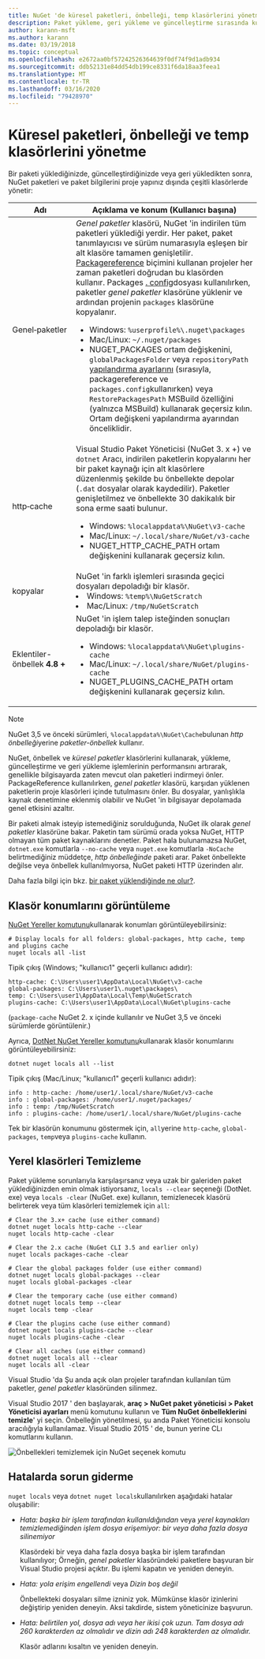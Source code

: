 ```yaml
---
title: NuGet 'de küresel paketleri, önbelleği, temp klasörlerini yönetme
description: Paket yükleme, geri yükleme ve güncelleştirme sırasında kullanılan genel paket yükleme klasörünü, paket önbelleğini ve bir bilgisayarda bulunan temp klasörlerini yönetme.
author: karann-msft
ms.author: karann
ms.date: 03/19/2018
ms.topic: conceptual
ms.openlocfilehash: e2672aa0bf57242526364639f0df74f9d1adb934
ms.sourcegitcommit: ddb52131e84dd54db199ce8331f6da18aa3feea1
ms.translationtype: MT
ms.contentlocale: tr-TR
ms.lasthandoff: 03/16/2020
ms.locfileid: "79428970"
---
```

# <a name="managing-the-global-packages-cache-and-temp-folders"></a>Küresel paketleri, önbelleği ve temp klasörlerini yönetme

Bir paketi yüklediğinizde, güncelleştirdiğinizde veya geri yükledikten sonra, NuGet paketleri ve paket bilgilerini proje yapınız dışında çeşitli klasörlerde yönetir:

| Adı | Açıklama ve konum (Kullanıcı başına)|
| --- | --- |
| Genel&#8209;paketler | *Genel paketler* klasörü, NuGet 'in indirilen tüm paketleri yüklediği yerdir. Her paket, paket tanımlayıcısı ve sürüm numarasıyla eşleşen bir alt klasöre tamamen genişletilir. [Packagereference](package-references-in-project-files.md) biçimini kullanan projeler her zaman paketleri doğrudan bu klasörden kullanır. Packages [. config](../reference/packages-config.md)dosyası kullanılırken, paketler *genel paketler* klasörüne yüklenir ve ardından projenin `packages` klasörüne kopyalanır.<br/><ul><li>Windows: `%userprofile%\.nuget\packages`</li><li>Mac/Linux: `~/.nuget/packages`</li><li>NUGET_PACKAGES ortam değişkenini, `globalPackagesFolder` veya `repositoryPath` [yapılandırma ayarlarını](../reference/nuget-config-file.md#config-section) (sırasıyla, packagereference ve `packages.config`kullanırken) veya `RestorePackagesPath` MSBuild özelliğini (yalnızca MSBuild) kullanarak geçersiz kılın. Ortam değişkeni yapılandırma ayarından önceliklidir.</li></ul> |
| http&#8209;cache | Visual Studio Paket Yöneticisi (NuGet 3. x +) ve `dotnet` Aracı, indirilen paketlerin kopyalarını her bir paket kaynağı için alt klasörlere düzenlenmiş şekilde bu önbellekte depolar (`.dat` dosyalar olarak kaydedilir). Paketler genişletilmez ve önbellekte 30 dakikalık bir sona erme saati bulunur.<br/><ul><li>Windows: `%localappdata%\NuGet\v3-cache`</li><li>Mac/Linux: `~/.local/share/NuGet/v3-cache`</li><li>NUGET_HTTP_CACHE_PATH ortam değişkenini kullanarak geçersiz kılın.</li></ul> |
| kopyalar | NuGet 'in farklı işlemleri sırasında geçici dosyaları depoladığı bir klasör.<br/><li>Windows: `%temp%\NuGetScratch`</li><li>Mac/Linux: `/tmp/NuGetScratch`</li></ul> |
| Eklentiler-önbellek **4.8 +** | NuGet 'in işlem talep isteğinden sonuçları depoladığı bir klasör.<br/><ul><li>Windows: `%localappdata%\NuGet\plugins-cache`</li><li>Mac/Linux: `~/.local/share/NuGet/plugins-cache`</li><li>NUGET_PLUGINS_CACHE_PATH ortam değişkenini kullanarak geçersiz kılın.</li></ul> |

> [!Note]
> NuGet 3,5 ve önceki sürümleri, `%localappdata%\NuGet\Cache`bulunan *http önbelleği*yerine *paketler-önbellek* kullanır.

NuGet, önbellek ve *küresel paketler* klasörlerini kullanarak, yükleme, güncelleştirme ve geri yükleme işlemlerinin performansını artırarak, genellikle bilgisayarda zaten mevcut olan paketleri indirmeyi önler. PackageReference kullanılırken, *genel paketler* klasörü, karşıdan yüklenen paketlerin proje klasörleri içinde tutulmasını önler. Bu dosyalar, yanlışlıkla kaynak denetimine eklenmiş olabilir ve NuGet 'in bilgisayar depolamada genel etkisini azaltır.

Bir paketi almak isteyip istemediğiniz sorulduğunda, NuGet ilk olarak *genel paketler* klasörüne bakar. Paketin tam sürümü orada yoksa NuGet, HTTP olmayan tüm paket kaynaklarını denetler. Paket hala bulunamazsa NuGet, `dotnet.exe` komutlarla `--no-cache` veya `nuget.exe` komutlarla `-NoCache` belirtmediğiniz müddetçe, *http önbelleğinde* paketi arar. Paket önbellekte değilse veya önbellek kullanılmıyorsa, NuGet paketi HTTP üzerinden alır.

Daha fazla bilgi için bkz. [bir paket yüklendiğinde ne olur?](../concepts/package-installation-process.md).

## <a name="viewing-folder-locations"></a>Klasör konumlarını görüntüleme

[NuGet Yereller komutunu](../reference/cli-reference/cli-ref-locals.md)kullanarak konumları görüntüleyebilirsiniz:

```cli
# Display locals for all folders: global-packages, http cache, temp and plugins cache
nuget locals all -list
```

Tipik çıkış (Windows; "kullanıcı1" geçerli kullanıcı adıdır):

```output
http-cache: C:\Users\user1\AppData\Local\NuGet\v3-cache
global-packages: C:\Users\user1\.nuget\packages\
temp: C:\Users\user1\AppData\Local\Temp\NuGetScratch
plugins-cache: C:\Users\user1\AppData\Local\NuGet\plugins-cache
```

(`package-cache` NuGet 2. x içinde kullanılır ve NuGet 3,5 ve önceki sürümlerde görüntülenir.)

Ayrıca, [DotNet NuGet Yereller komutunu](/dotnet/core/tools/dotnet-nuget-locals)kullanarak klasör konumlarını görüntüleyebilirsiniz:

```dotnetcli
dotnet nuget locals all --list
```

Tipik çıkış (Mac/Linux; "kullanıcı1" geçerli kullanıcı adıdır):

```output
info : http-cache: /home/user1/.local/share/NuGet/v3-cache
info : global-packages: /home/user1/.nuget/packages/
info : temp: /tmp/NuGetScratch
info : plugins-cache: /home/user1/.local/share/NuGet/plugins-cache
```

Tek bir klasörün konumunu göstermek için, `all`yerine `http-cache`, `global-packages`, `temp`veya `plugins-cache` kullanın.

## <a name="clearing-local-folders"></a>Yerel klasörleri Temizleme

Paket yükleme sorunlarıyla karşılaşırsanız veya uzak bir galeriden paket yüklediğinizden emin olmak istiyorsanız, `locals --clear` seçeneği (DotNet. exe) veya `locals -clear` (NuGet. exe) kullanın, temizlenecek klasörü belirterek veya tüm klasörleri temizlemek için `all`:

```cli
# Clear the 3.x+ cache (use either command)
dotnet nuget locals http-cache --clear
nuget locals http-cache -clear

# Clear the 2.x cache (NuGet CLI 3.5 and earlier only)
nuget locals packages-cache -clear

# Clear the global packages folder (use either command)
dotnet nuget locals global-packages --clear
nuget locals global-packages -clear

# Clear the temporary cache (use either command)
dotnet nuget locals temp --clear
nuget locals temp -clear

# Clear the plugins cache (use either command)
dotnet nuget locals plugins-cache --clear
nuget locals plugins-cache -clear

# Clear all caches (use either command)
dotnet nuget locals all --clear
nuget locals all -clear
```

Visual Studio 'da Şu anda açık olan projeler tarafından kullanılan tüm paketler, *genel paketler* klasöründen silinmez.

Visual Studio 2017 ' den başlayarak, **araç > NuGet paket yöneticisi > Paket Yöneticisi ayarları** menü komutunu kullanın ve **Tüm NuGet önbelleklerini temizle**' yi seçin. Önbelleğin yönetilmesi, şu anda Paket Yöneticisi konsolu aracılığıyla kullanılamaz. Visual Studio 2015 ' de, bunun yerine CLı komutlarını kullanın.

![Önbellekleri temizlemek için NuGet seçenek komutu](media/options-clear-caches.png)

## <a name="troubleshooting-errors"></a>Hatalarda sorun giderme

`nuget locals` veya `dotnet nuget locals`kullanılırken aşağıdaki hatalar oluşabilir:

- *Hata: başka bir işlem tarafından kullanıldığından* veya *yerel kaynakları temizlemediğinden işlem dosya <package> erişemiyor: bir veya daha fazla dosya silinemiyor*

    Klasördeki bir veya daha fazla dosya başka bir işlem tarafından kullanılıyor; Örneğin, *genel paketler* klasöründeki paketlere başvuran bir Visual Studio projesi açıktır. Bu işlemi kapatın ve yeniden deneyin.

- *Hata: <path> yola erişim engellendi* veya *Dizin boş değil*

    Önbellekteki dosyaları silme izniniz yok. Mümkünse klasör izinlerini değiştirip yeniden deneyin. Aksi takdirde, sistem yöneticinize başvurun.

- *Hata: belirtilen yol, dosya adı veya her ikisi çok uzun. Tam dosya adı 260 karakterden az olmalıdır ve dizin adı 248 karakterden az olmalıdır.*

    Klasör adlarını kısaltın ve yeniden deneyin.
